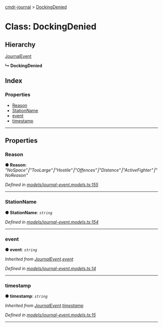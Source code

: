 [cmdr-journal](../README.md) > [DockingDenied](../classes/dockingdenied.md)



# Class: DockingDenied

## Hierarchy


 [JournalEvent](journalevent.md)

**↳ DockingDenied**







## Index

### Properties

* [Reason](dockingdenied.md#reason)
* [StationName](dockingdenied.md#stationname)
* [event](dockingdenied.md#event)
* [timestamp](dockingdenied.md#timestamp)



---
## Properties
<a id="reason"></a>

###  Reason

**●  Reason**:  *"NoSpace"⎮"TooLarge"⎮"Hostile"⎮"Offences"⎮"Distance"⎮"ActiveFighter"⎮"NoReason"* 

*Defined in [models/journal-event.models.ts:155](https://github.com/chrisbruford/cmdr-journal/blob/5b08b7d/src/models/journal-event.models.ts#L155)*





___

<a id="stationname"></a>

###  StationName

**●  StationName**:  *`string`* 

*Defined in [models/journal-event.models.ts:154](https://github.com/chrisbruford/cmdr-journal/blob/5b08b7d/src/models/journal-event.models.ts#L154)*





___

<a id="event"></a>

###  event

**●  event**:  *`string`* 

*Inherited from [JournalEvent](journalevent.md).[event](journalevent.md#event)*

*Defined in [models/journal-event.models.ts:14](https://github.com/chrisbruford/cmdr-journal/blob/5b08b7d/src/models/journal-event.models.ts#L14)*





___

<a id="timestamp"></a>

###  timestamp

**●  timestamp**:  *`string`* 

*Inherited from [JournalEvent](journalevent.md).[timestamp](journalevent.md#timestamp)*

*Defined in [models/journal-event.models.ts:15](https://github.com/chrisbruford/cmdr-journal/blob/5b08b7d/src/models/journal-event.models.ts#L15)*





___



